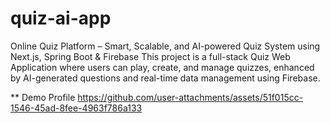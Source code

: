 # quiz-ai-app
Online Quiz Platform – Smart, Scalable, and AI-powered Quiz System using Next.js, Spring Boot & Firebase
This project is a full-stack Quiz Web Application where users can play, create, and manage quizzes, enhanced by AI-generated questions and real-time data management using Firebase.

** Demo Profile
https://github.com/user-attachments/assets/51f015cc-1546-45ad-8fee-4963f786a133


